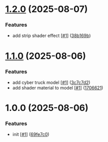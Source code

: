 # [1.2.0](https://github.com/d3p1/r3f-cyber-truck-shader/compare/v1.1.0...v1.2.0) (2025-08-07)


### Features

* add strip shader effect [[#1](https://github.com/d3p1/r3f-cyber-truck-shader/issues/1)] ([38b169b](https://github.com/d3p1/r3f-cyber-truck-shader/commit/38b169b9c868e607daeab0994a656794173fc478))

# [1.1.0](https://github.com/d3p1/r3f-cyber-truck-shader/compare/v1.0.0...v1.1.0) (2025-08-06)


### Features

* add cyber truck model [[#1](https://github.com/d3p1/r3f-cyber-truck-shader/issues/1)] ([3c7c7d2](https://github.com/d3p1/r3f-cyber-truck-shader/commit/3c7c7d256502e1edde42f476f5df7ecf281ebcd1))
* add shader material to model [[#1](https://github.com/d3p1/r3f-cyber-truck-shader/issues/1)] ([1706621](https://github.com/d3p1/r3f-cyber-truck-shader/commit/1706621e430cf640b00d70625baa84c3c9af0fc4))

# 1.0.0 (2025-08-06)


### Features

* init [[#1](https://github.com/d3p1/r3f-cyber-truck-shader/issues/1)] ([69fe7c0](https://github.com/d3p1/r3f-cyber-truck-shader/commit/69fe7c06e6de6ceead93fe7e09e06318a72b6572))
